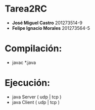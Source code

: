 # Tarea2RC

* **José Miguel Castro** 			201273514-9
* **Felipe Ignacio Morales**	201273564-5

# Compilación:

* javac *.java

# Ejecución:

* java Server ( udp | tcp ) 
* java Client ( udp | tcp )
